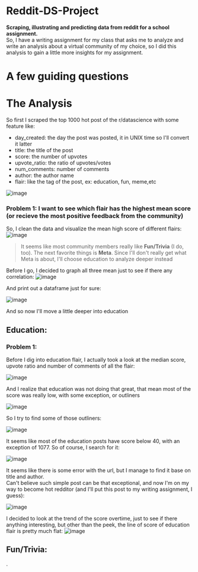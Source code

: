 # Reddit-DS-Project
**Scraping, illustrating and predicting data from reddit for a school assignment.**   
So, I have a writing assignment for my class that asks me to analyze and write an analysis about a virtual community of my choice, so I did this analysis to gain a little more insights for my assignment.

# A few guiding questions


# The Analysis
So first I scraped the top 1000 hot post of the r/datascience with some feature like:
  - day_created: the day the post was posted, it in UNIX time so I'll convert it latter
  - title: the title of the post
  - score: the number of upvotes
  - upvote_ratio: the ratio of upvotes/votes
  - num_comments: number of comments
  - author: the author name
  - flair: like the tag of the post, ex: education, fun, meme,etc
  
![image](https://user-images.githubusercontent.com/88282475/196001973-ed81e88e-6a69-4417-9d1f-e73d34f86274.png)

### Problem 1: I want to see which flair has the highest mean score (or recieve the most positive feedback from the community)
So, I clean the data and visualize the mean high score of different flairs:
![image](https://user-images.githubusercontent.com/88282475/196002138-3d8069a2-fbc2-488a-af50-401bdd34f267.png)
> It seems like most community members really like **Fun/Trivia** (I do, too). The next favorite things is **Meta**. Since I'll don't really get what Meta is about, I'll
> choose education to analyze deeper instead  

Before I go, I decided to graph all three mean just to see if there any correlation:
![image](https://user-images.githubusercontent.com/88282475/196003611-61f6959a-90aa-4be1-a5fe-15c05c381db7.png)  

And print out a dataframe just for sure:   

![image](https://user-images.githubusercontent.com/88282475/196003815-744aef88-d7ca-4918-b27c-ab103f3d188b.png)

And so now I'll move a little deeper into education
## Education:
### Problem 1: 
Before I dig into education flair, I actually took a look at the median score, upvote ratio and number of comments of all the flair:  

![image](https://user-images.githubusercontent.com/88282475/196004454-cc3d95e5-d6eb-4d9d-b1bf-41979c67b85e.png)     

And I realize that education was not doing that great, that mean most of the score was really low, with some exception, or outliners  

![image](https://user-images.githubusercontent.com/88282475/196004503-7fc34574-f68a-4c95-aa24-963e4a4ee0c0.png)    
  
So I try to find some of those outliners:    

![image](https://user-images.githubusercontent.com/88282475/196004527-0469f3be-6f26-4779-84f1-f5d059c56414.png)    

It seems like most of the education posts have score below 40, with an exception of 1077. So of course, I search for it:
  
![image](https://user-images.githubusercontent.com/88282475/196004709-935d970e-5910-41ae-8dfa-68f626123a5f.png)  

It seems like there is some error with the url, but I manage to find it base on title and author.  
Can't believe such simple post can be that exceptional, and now I'm on my way to become hot redditor (and I'll put this post to my writing assignment, I guess):  

![image](https://user-images.githubusercontent.com/88282475/196004780-3dd6619e-394d-4576-a1bf-8196972a90f8.png)   

I decided to look at the trend of the score overtime, just to see if there anything interesting, but other than the peek, the line of score of education flair is pretty much flat:
![image](https://user-images.githubusercontent.com/88282475/196006100-5df6ce6e-3f8d-4fa8-8055-f51a2d532dcb.png)

## Fun/Trivia:
















.

